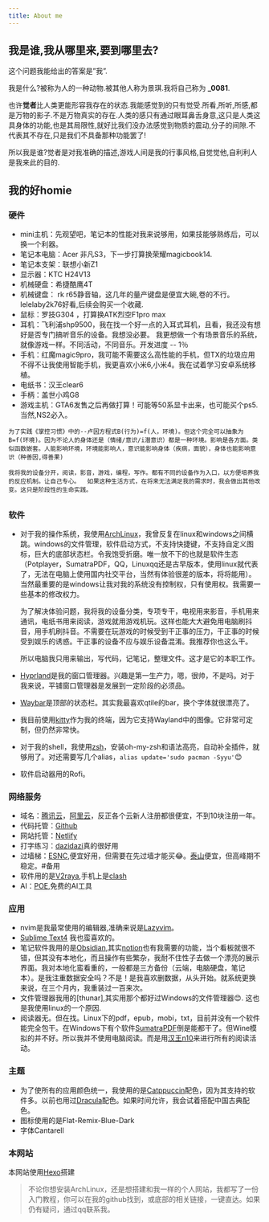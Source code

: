 ```yaml
---
title: About me
---
```

## 我是谁,我从哪里来,要到哪里去?
这个问题我能给出的答案是”我”.

我是什么?被称为人的一种动物.被其他人称为景琪.我将自己称为 **_0081**.

也许**觉者**比人类更能形容我存在的状态.我能感觉到的只有觉受.所看,所听,所感,都是万物的影子.不是万物真实的存在.人类的感只有通过眼耳鼻舌身意,这只是人类这具身体的功能,也是其局限性,就好比我们没办法感觉到物质的震动,分子的间隙.不代表其不存在,只是我们不具备那种功能罢了!

所以我是谁?觉者是对我准确的描述,游戏人间是我的行事风格,自觉觉他,自利利人是我来此的目的.

## 我的好homie
### 硬件
- mini主机：先观望吧，笔记本的性能对我来说够用，如果技能够熟练后，可以换一个利器。
- 笔记本电脑：Acer 非凡S3，下一步打算换荣耀magicbook14.
- 笔记本支架：联想小新Z1
- 显示器：KTC H24V13
- 机械硬盘：希捷酷鹰4T
- 机械键盘： rk r65静音轴，这几年的量产键盘是便宜大碗,卷的不行。lelelaby2k76好看,后续会购买一个收藏.
- 鼠标：罗技G304 ，打算换ATK烈空F1pro max
- 耳机：飞利浦shp9500，我在找一个好一点的入耳式耳机，且看，我还没有想好是否专门搞听音乐的设备。我想没必要。
我更想做一个有场景音乐的系统，就像游戏一样。不同活动，不同音乐。开发进度 -- 1％
- 手机：红魔magic9pro，我可能不需要这么高性能的手机，但TX的垃圾应用不得不让我使用智能手机，我更喜欢小米6,小米4。我在试着学习安卓系统移植。
- 电纸书：汉王clear6
- 手柄：盖世小鸡G8
- 游戏主机：GTA6发售之后再做打算！可能等50系显卡出来，也可能买个ps5.当然,NS2必入。

`为了实践《掌控习惯》中的--卢因方程式B(行为)=f(人，环境)。但这个完全可以抽象为B=f(环境)。因为不论人的身体还是（情绪/意识/i潜意识）都是一种环境。影响是各方面。类似函数嵌套。人能影响环境，环境能影响人，意识能影响身体（疾病，面貌），身体也能影响意识（种善因,得善果)`

`我将我的设备分开，阅读，影音，游戏，编程，写作。都有不同的设备作为入口，以方便培养我的反应机制。让自己专心。  如果这种生活方式，在将来无法满足我的需求时，我会做出其他改变。这只是阶段性的生命实践。`

## 
### 软件
- 对于我的操作系统，我使用[ArchLinux](https://archlinux.org/)，我曾反复在linux和windows之间横跳。windows的文件管理，软件启动方式，不支持快捷键，不支持自定义图标，巨大的底部状态栏。令我饱受折磨。唯一放不下的也就是软件生态（Potplayer，SumatraPDF，QQ，Linuxqq还是古早版本，使用linux就代表了，无法在电脑上使用国内社交平台，当然有体验很差的版本，将将能用）。当然最重要的是windows让我对我的系统没有控制权，只有使用权。我需要一些基本的修改权力。

	为了解决体验问题，我将我的设备分类，专项专干，电视用来影音，手机用来通讯，电纸书用来阅读，游戏就用游戏机玩。这样也能大大避免用电脑刷抖音，用手机刷抖音。不需要在玩游戏的时候受到干正事的压力，干正事的时候受到娱乐的诱惑。干正事的设备不应与娱乐设备混淆。我推荐你也这么干。
	
	所以电脑我只用来输出，写代码，记笔记，整理文件。这才是它的本职工作。
	
- [Hyprland](https://hyprland.org/)是我的窗口管理器。兴趣是第一生产力，嗯，很帅，不是吗。对于我来说，平铺窗口管理器是发展到一定阶段的必须品。
- [Waybar](https://github.com/Alexays/Waybar)是顶部的状态栏。其实我最喜欢qtile的bar，换个字体就很漂亮了。
- 我目前使用[kitty](https://sw.kovidgoyal.net/kitty/)作为我的终端，因为它支持Wayland中的图像。它非常可定制，但仍然非常快。
- 对于我的shell，我使用[zsh]()，安装oh-my-zsh和语法高亮，自动补全插件，就够用了。对还需要写几个alias，`alias update='sudo pacman -Syyu'`😊
- 软件启动器用的Rofi。 

### 网络服务
- 域名：[腾讯云](https://cloud.tencent.com/)，[阿里云](https://cn.aliyun.com/)，反正各个云新人注册都很便宜，不到10块注册一年。
- 代码托管：[Github](https://github.com)
- 网站托管：[Netlify](https://app.netlify.com/)
- 打字练习：[dazidazi](https://dazidazi.com)真的很好用
- 过墙梯：[ESNC](https://esnc.link/),便宜好用，但需要在先过墙才能买😂。[泰山](https://inin.shandian123.top/)便宜，但高峰期不稳定。#备用
- 软件用的是[V2raya](https://v2raya.org/),手机上是[clash](https://clashxhub.com/)
- AI：[POE](https://poe.com/),免费的AI工具


### 应用
- nvim是我最常使用的编辑器,准确来说是[Lazyvim](https://www.lazyvim.org/)。
- [Sublime Text4](https://www.sublimetext.com/) 我也蛮喜欢的。
- 笔记软件我用的是[Obsidian](https://obsidian.md/),其实[notion](https://notion.so)也有我需要的功能，当个看板就很不错，但其没有本地化，而且操作有些繁杂，我耐不住性子去做一个漂亮的展示界面。我对本地化蛮看重的，一般都是三方备份（云端，电脑硬盘，笔记本）。是我注重数据安全吗？不是！是我喜欢删数据，从头开始。就系统更换来说，在三个月内，我重装过一百来次。
- 文件管理器我用的[thunar],其实用那个都好过Windows的文件管理器😊. 这也是我使用linux的一个原因.
- 阅读器无。但在找。Linux下的pdf，epub，mobi，txt，目前并没有一个软件能完全包干。在Windows下有个软件[SumatraPDF](https://www.sumatrapdfreader.org/free-pdf-reader)倒是能都干了。但Wine模拟的并不好。所以我并不使用电脑阅读。而是用[汉王n10](https://item.jd.com/10100901468371.html#crumb-wrap)来进行所有的阅读活动。
### 主题
- 为了使所有的应用颜色统一，我使用的是[Catppuccin](https://catppuccin.com/)配色，因为其支持的软件多。以前也用过[Dracula](https://draculatheme.com/)配色。如果时间允许，我会试着搭配中国古典配色。
- 图标使用的是Flat-Remix-Blue-Dark
- 字体Cantarell

### 本网站
本网站使用[Hexo](https://hexo.io/zh-cn/)搭建

> 不论你想安装ArchLinux，还是想搭建和我一样的个人网站，我都写了一份入门教程，你可以在我的github找到，或底部的相关链接，一键直达。如果仍有疑问，通过qq联系我。